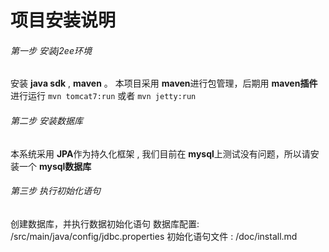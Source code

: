 项目安装说明
===================================

###### 第一步 安装j2ee环境

安装 **java sdk** , **maven** 。
本项目采用 **maven**进行包管理，后期用 **maven插件**进行运行 `mvn tomcat7:run` 或者 `mvn jetty:run`

###### 第二步 安装数据库

本系统采用 **JPA**作为持久化框架 , 我们目前在 **mysql**上测试没有问题，所以请安装一个 **mysql数据库**

###### 第三步 执行初始化语句

创建数据库，并执行数据初始化语句
数据库配置: /src/main/java/config/jdbc.properties 
初始化语句文件 : /doc/install.md